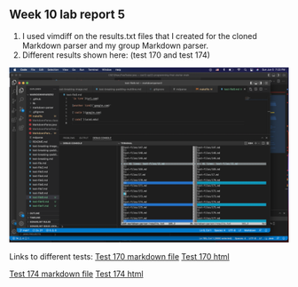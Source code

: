 ## Week 10 lab report 5
1. I used vimdiff on the results.txt files that I created for the cloned Markdown parser and my group Markdown parser. 
2. Different results shown here: (test 170 and test 174)


![Image](vimdiff.png)



Links to different tests: 
[Test 170 markdown file](https://github.com/nidhidhamnani/markdown-parser/blob/main/test-files/170.md)
[Test 170 html](https://github.com/nidhidhamnani/markdown-parser/blob/main/test-files/170.html.test)




[Test 174 markdown file](https://github.com/nidhidhamnani/markdown-parser/blob/main/test-files/174.md)
[Test 174 html](https://github.com/nidhidhamnani/markdown-parser/blob/main/test-files/174.html.test)
